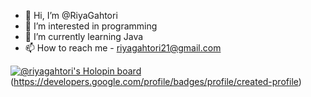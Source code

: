 - 👋 Hi, I’m @RiyaGahtori
- 👀 I’m interested in programming
- 🌱 I’m currently learning Java
- 📫 How to reach me - riyagahtori21@gmail.com

[![@riyagahtori's Holopin board](https://holopin.me/riyagahtori)](https://holopin.io/@riyagahtori)
(https://developers.google.com/profile/badges/profile/created-profile)

<!---
RiyaGahtori/RiyaGahtori is a ✨ special ✨ repository because its `README.md` (this file) appears on your GitHub profile.
You can click the Preview link to take a look at your changes.
--->

